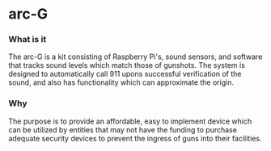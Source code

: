 # arc-G

### What is it

The arc-G is a kit consisting of Raspberry Pi's, sound sensors, and software that tracks sound levels which match those of gunshots. The system is designed to automatically call 911 upons successful verification of the sound, and also has functionality which can approximate the origin.

### Why

The purpose is to provide an affordable, easy to implement device which can be utilized by entities that may not have the funding to purchase adequate security devices to prevent the ingress of guns into their facilities.
